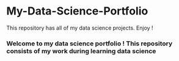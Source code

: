 # My-Data-Science-Portfolio
This repository has  all of my data science projects. Enjoy !

### Welcome to my data science portfolio ! This repository consists of my work during learning data science  



